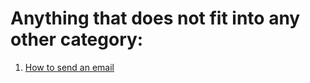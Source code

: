 # Anything that does not fit into any other category:
1. [How to send an email](https://vimeo.com/658683141)
